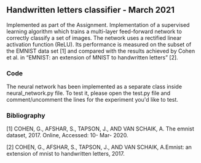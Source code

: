 ## Handwritten letters classifier - March 2021
Implemented as part of the Assignment.
Implementation of a supervised learning algorithm which trains a multi-layer feed-forward network to correctly classify a set of images. The network uses a rectified linear activation function (ReLU). Its performance is measured on the subset of the EMNIST data set [1] and compared with the results achieved by Cohen et al. in “EMNIST: an extension of MNIST to handwritten letters” [2].


### Code
The neural network has been implemented as a separate class inside neural_network.py file.
To test it, please open the test.py file and comment/uncomment the lines for the experiment you'd like to test. 


### Bibliography
[1] COHEN, G., AFSHAR, S., TAPSON, J., AND VAN SCHAIK, A. The emnist dataset, 2017. Online, Accessed: 10- Mar- 2020.

[2] COHEN, G., AFSHAR, S., TAPSON, J., AND VAN SCHAIK, A.Emnist: an extension of mnist to handwritten letters, 2017.
